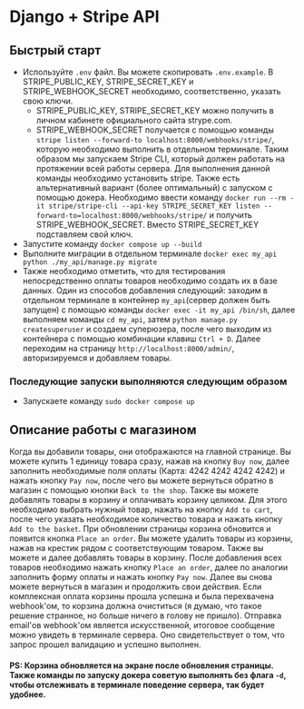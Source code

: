 # Django + Stripe API
## Быстрый старт
- Используйте `.env` файл. Вы можете скопировать `.env.example`. В STRIPE_PUBLIC_KEY, STRIPE_SECRET_KEY и STRIPE_WEBHOOK_SECRET необходимо, соответственно, указать свою ключи.
    - STRIPE_PUBLIC_KEY, STRIPE_SECRET_KEY можно получить в личном кабинете официального сайта strype.com. 
    - STRIPE_WEBHOOK_SECRET получается с помощью команды `stripe listen --forward-to localhost:8000/webhooks/stripe/`, которую необходимо выполнить в отдельном терминале. Таким образом мы запускаем Stripe CLI, который должен работать на протяжении всей работы сервера. Для выполнения данной команды необходимо установить stripe. Также есть альтернативный вариант (более оптимальный) с запуском с помощью докера. Необходимо ввести команду `docker run --rm -it stripe/stripe-cli --api-key STRIPE_SECRET_KEY listen --forward-to=localhost:8000/webhooks/stripe/` и получить STRIPE_WEBHOOK_SECRET. Вместо STRIPE_SECRET_KEY подставляем свой ключ.
- Запустите команду `docker compose up --build`
- Выполните миграции в отдельном терминале `docker exec my_api python ./my_api/manage.py migrate`
- Также необходимо отметить, что для тестирования непосредственно оплаты товаров необходимо создать их в базе данных. Один из способов добавления следующий: заходим в отдельном терминале в контейнер `my_api`(сервер должен быть запущен) с помощью команды `docker exec -it my_api /bin/sh`, далее выполняем команды `cd my_api`, затем `python manage.py createsuperuser` и создаем суперюзера, после чего выходим из контейнера с помощью комбинации клавиш `Ctrl + D`. Далее переходим на страницу `http://localhost:8000/admin/`, авторизируемся и добавляем товары.
### Последующие запуски выполняются следующим образом
- Запускаете команду `sudo docker compose up`
## Описание работы с магазином
Когда вы добавили товары, они отображаются на главной странице. Вы можете купить 1 единицу товара сразу, нажав на кнопку `Buy now`, далее заполнить необходимые поля оплаты (Карта: 4242 4242 4242 4242) и нажать кнопку `Pay now`, после чего вы можете вернуться обратно в магазин с помощью кнопки `Back to the shop`. Также вы можете добавлять товары в корзину и оплачивать корзину целиком. Для этого необходимо выбрать нужный товар, нажать на кнопку `Add to cart`, после чего указать необходимое количество товара и нажать кнопку `Add to the basket`. При обновлении страницы корзина обновится и появится кнопка `Place an order`. Вы можете удалить товары из корзины, нажав на крестик рядом с соответствующим товаром. Также вы можете и далее добавлять товары в корзину. После добавления всех товаров необходимо нажать кнопку `Place an order`, далее по аналогии заполнить форму оплаты и нажать кнопку `Pay now`. Далее вы снова можете вернуться в магазин и продолжить свои действия. Если комплексная оплата корзины прошла успешна и была перехвачена webhook'ом, то корзина должна очиститься (я думаю, что такое решение странное, но больше ничего в голову не пришло). Отправка email'ов webhook'ом является искусственной, итоговое сообщение можно увидеть в терминале сервера. Оно свидетельствует о том, что запрос прошел валидацию и успешно выполнен.
#### PS: Корзина обновляется на экране после обновления страницы. Также команды по запуску докера советую выполнять без флага `-d`, чтобы отслеживать в терминале поведение сервера, так будет удобнее.